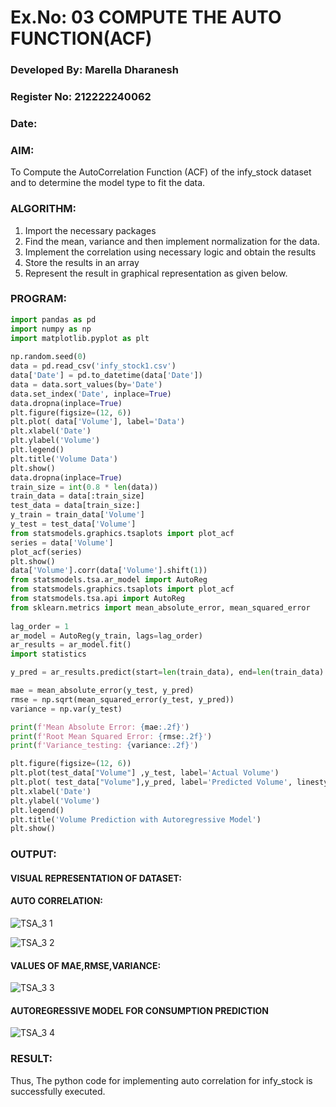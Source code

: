 # Ex.No: 03   COMPUTE THE AUTO FUNCTION(ACF)
### Developed By: Marella Dharanesh
### Register No: 212222240062
### Date: 

### AIM:
To Compute the AutoCorrelation Function (ACF) of the infy_stock dataset and 
to determine the model
type to fit the data.
### ALGORITHM:
1. Import the necessary packages
2. Find the mean, variance and then implement normalization for the data.
3. Implement the correlation using necessary logic and obtain the results
4. Store the results in an array
5. Represent the result in graphical representation as given below.
### PROGRAM:
```python
import pandas as pd
import numpy as np
import matplotlib.pyplot as plt
 
np.random.seed(0)
data = pd.read_csv('infy_stock1.csv')
data['Date'] = pd.to_datetime(data['Date'])
data = data.sort_values(by='Date') 
data.set_index('Date', inplace=True)
data.dropna(inplace=True)
plt.figure(figsize=(12, 6))
plt.plot( data['Volume'], label='Data')
plt.xlabel('Date')
plt.ylabel('Volume')
plt.legend()
plt.title('Volume Data')
plt.show()
data.dropna(inplace=True)
train_size = int(0.8 * len(data))
train_data = data[:train_size]
test_data = data[train_size:]
y_train = train_data['Volume']
y_test = test_data['Volume']
from statsmodels.graphics.tsaplots import plot_acf
series = data['Volume']
plot_acf(series)
plt.show()
data['Volume'].corr(data['Volume'].shift(1))
from statsmodels.tsa.ar_model import AutoReg
from statsmodels.graphics.tsaplots import plot_acf
from statsmodels.tsa.api import AutoReg
from sklearn.metrics import mean_absolute_error, mean_squared_error
 
lag_order = 1 
ar_model = AutoReg(y_train, lags=lag_order)
ar_results = ar_model.fit()
import statistics

y_pred = ar_results.predict(start=len(train_data), end=len(train_data) + len(test_data) - 1, dynamic=False)

mae = mean_absolute_error(y_test, y_pred)
rmse = np.sqrt(mean_squared_error(y_test, y_pred))
variance = np.var(y_test)

print(f'Mean Absolute Error: {mae:.2f}')
print(f'Root Mean Squared Error: {rmse:.2f}')
print(f'Variance_testing: {variance:.2f}')

plt.figure(figsize=(12, 6))
plt.plot(test_data["Volume"] ,y_test, label='Actual Volume')
plt.plot( test_data["Volume"],y_pred, label='Predicted Volume', linestyle='--')
plt.xlabel('Date')
plt.ylabel('Volume')
plt.legend()
plt.title('Volume Prediction with Autoregressive Model')
plt.show()
```

### OUTPUT:
#### VISUAL REPRESENTATION OF DATASET:

#### AUTO CORRELATION:
![TSA_3 1](https://github.com/user-attachments/assets/2eab62c1-67fd-4ba4-898b-09f12e694471)

![TSA_3 2](https://github.com/user-attachments/assets/3eb96c0f-ee94-42e2-b4d3-19ee43705a1a)




#### VALUES OF MAE,RMSE,VARIANCE:

![TSA_3 3](https://github.com/user-attachments/assets/fee6b11d-d2af-48d6-856b-46964ef05817)


#### AUTOREGRESSIVE MODEL FOR CONSUMPTION PREDICTION
![TSA_3 4](https://github.com/user-attachments/assets/b013a8f7-a061-431b-9d04-f6ad6008d39a)


### RESULT: 
Thus, The python code for implementing auto correlation for infy_stock is successfully executed.
